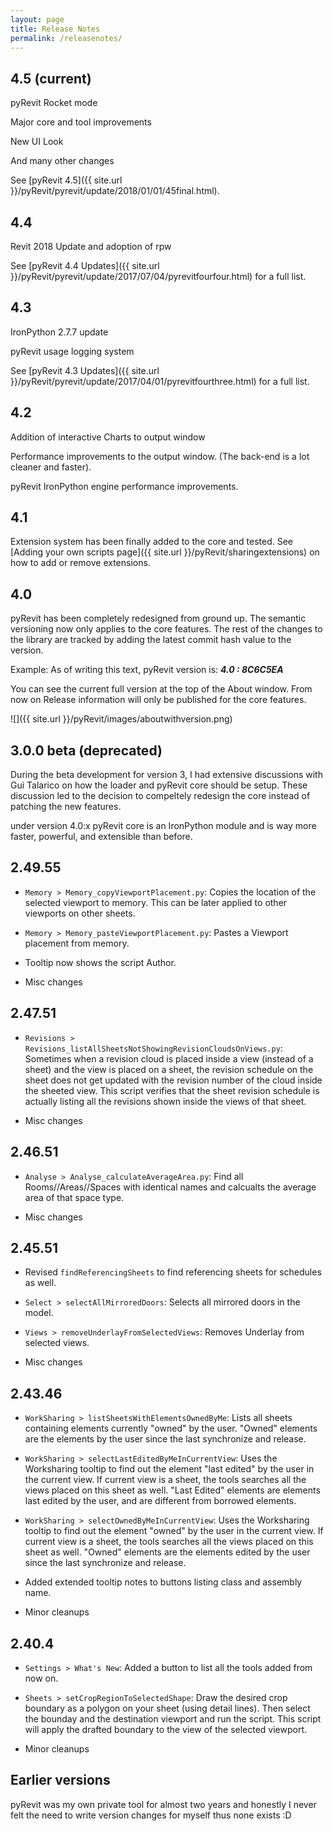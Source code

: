 ```yaml
---
layout: page
title: Release Notes
permalink: /releasenotes/
---
```


4.5 (current)
------
pyRevit Rocket mode

Major core and tool improvements

New UI Look

And many other changes

See [pyRevit 4.5]({{ site.url }}/pyRevit/pyrevit/update/2018/01/01/45final.html).


4.4
------
Revit 2018 Update and adoption of rpw

See [pyRevit 4.4 Updates]({{ site.url }}/pyRevit/pyrevit/update/2017/07/04/pyrevitfourfour.html) for a full list.


4.3
------
IronPython 2.7.7 update

pyRevit usage logging system

See [pyRevit 4.3 Updates]({{ site.url }}/pyRevit/pyrevit/update/2017/04/01/pyrevitfourthree.html) for a full list.


4.2
------
Addition of interactive Charts to output window

Performance improvements to the output window. (The back-end is a lot cleaner and faster).

pyRevit IronPython engine performance improvements.


4.1
------
Extension system has been finally added to the core and tested. See [Adding your own scripts page]({{ site.url }}/pyRevit/sharingextensions) on how to add or remove extensions.


4.0
------
pyRevit has been completely redesigned from ground up. The semantic versioning now only applies to the core features. The rest of the changes to the library are tracked by adding the latest commit hash value to the version.

Example: As of writing this text, pyRevit version is: ***4.0 : 8C6C5EA***

You can see the current full version at the top of the About window. From now on Release information will only be published for the core features.

![]({{ site.url }}/pyRevit/images/aboutwithversion.png)


3.0.0 beta (deprecated)
------
During the beta development for version 3, I had extensive discussions with Gui Talarico on how the loader and pyRevit core should be setup. These discussion led to the decision to compeltely redesign the core instead of patching the new features.

under version 4.0:x pyRevit core is an IronPython module and is way more faster, powerful, and extensible than before.

2.49.55
------
-	`Memory > Memory_copyViewportPlacement.py`: Copies the location of the selected viewport to memory. This can be later applied to other viewports on other sheets.

-	`Memory > Memory_pasteViewportPlacement.py`: Pastes a Viewport placement from memory.

-	Tooltip now shows the script Author.
-	Misc changes

2.47.51
------
-	`Revisions > Revisions_listAllSheetsNotShowingRevisionCloudsOnViews.py`: Sometimes when a revision cloud is placed inside a view (instead of a sheet) and the view is placed on a sheet, the revision schedule on the sheet does not get updated with the revision number of the cloud inside the sheeted view. This script verifies that the sheet revision schedule is actually listing all the revisions shown inside the views of that sheet.

-   Misc changes

2.46.51
------
-   `Analyse > Analyse_calculateAverageArea.py`: Find all Rooms//Areas//Spaces with identical names and calcualts the average area of that space type.

-   Misc changes

2.45.51
------
-   Revised `findReferencingSheets` to find referencing sheets for schedules as well.

-   `Select > selectAllMirroredDoors`: Selects all mirrored doors in the model.

-   `Views > removeUnderlayFromSelectedViews`: Removes Underlay from selected views.

-   Misc changes

2.43.46
------
-   `WorkSharing > listSheetsWithElementsOwnedByMe`: Lists all sheets containing elements currently "owned" by the user. "Owned" elements are the elements by the user since the last synchronize and release.

-   `WorkSharing > selectLastEditedByMeInCurrentView`: Uses the Worksharing tooltip to find out the element "last edited" by the user in the current view. If current view is a sheet, the tools searches all the views placed on this sheet as well. "Last Edited" elements are elements last edited by the user, and are different from borrowed elements.

-   `WorkSharing > selectOwnedByMeInCurrentView`: Uses the Worksharing tooltip to find out the element "owned" by the user in the current view. If current view is a sheet, the tools searches all the views placed on this sheet as well. "Owned" elements are the elements edited by the user since the last synchronize and release.

-   Added extended tooltip notes to buttons listing class and assembly name.
-   Minor cleanups


2.40.4
------
-   `Settings > What's New`: Added a button to list all the tools added from now on.

-   `Sheets > setCropRegionToSelectedShape`: Draw the desired crop boundary as a polygon on your sheet (using detail lines). Then select the bounday and the destination viewport and run the script. This script will apply the drafted boundary to the view of the selected viewport.

-   Minor cleanups


Earlier versions
------
pyRevit was my own private tool for almost two years and honestly I never felt the need to write version changes for myself thus none exists :D
